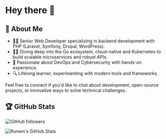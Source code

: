 # Hey there 👋


## 🦄 About Me

- 👨‍💻 Senior Web Developer specializing in backend development with PHP (Laravel, Symfony, Drupal, WordPress).
- 👨‍🔬 Diving deep into the Go ecosystem, cloud-native and Kubernetes to build scalable microservices and robust APIs.
- 🐳 Passionate about DevOps and Cybersecurity with hands-on experience.
- 🔍 Lifelong learner, experimenting with modern tools and frameworks.

Feel free to connect if you'd like to chat about development, open-source projects, or innovative ways to solve technical challenges.


## 🏆 GitHub Stats

![GitHub followers](https://img.shields.io/github/followers/RumenDamyanov?label=Follow&style=social) 

![Rumen's GitHub Stats](https://github-readme-stats.vercel.app/api?username=RumenDamyanov&show_icons=true&theme=vue-dark)
